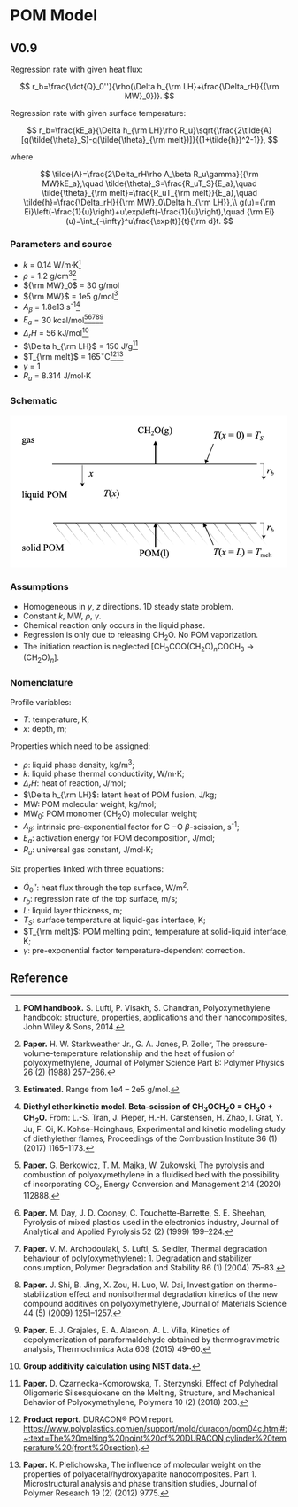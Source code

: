 # POM Model

## V0.9

Regression rate with given heat flux:

$$
r_b=\frac{\dot{Q}_0''}{\rho(\Delta h_{\rm LH}+\frac{\Delta_rH}{{\rm MW}_0})}.
$$

Regression rate with given surface temperature:

$$
r_b=\frac{kE_a}{\Delta h_{\rm LH}\rho R_u}\sqrt{\frac{2\tilde{A}[g(\tilde{\theta}_S)-g(\tilde{\theta}_{\rm melt})]}{(1+\tilde{h})^2-1}},
$$

where

$$
\tilde{A}=\frac{2\Delta_rH\rho A_\beta R_u\gamma}{{\rm MW}kE_a},\quad \tilde{\theta}_S=\frac{R_uT_S}{E_a},\quad \tilde{\theta}_{\rm melt}=\frac{R_uT_{\rm melt}}{E_a},\quad \tilde{h}=\frac{\Delta_rH}{{\rm MW}_0\Delta h_{\rm LH}},\\
g(u)={\rm Ei}\left(-\frac{1}{u}\right)+u\exp\left(-\frac{1}{u}\right),\quad {\rm Ei}(u)=\int_{-\infty}^u\frac{\exp(t)}{t}{\rm d}t.
$$

### Parameters and source

- $k$ = 0.14 W/m$\cdot$K[^1]
- $\rho$ = 1.2 g/cm<sup>3</sup>[^2]
- ${\rm MW}_0$ = 30 g/mol
- ${\rm MW}$ = 1e5 g/mol[^3]
- $A_\beta$ = 1.8e13 s<sup>-1</sup>[^4]
- $E_a$ = 30 kcal/mol[^5][^6][^7][^8][^9]
- $\Delta_rH$ = 56 kJ/mol[^10]
- $\Delta h_{\rm LH}$ = 150 J/g[^11]
- $T_{\rm melt}$ = 165$^\circ$C[^12][^13]
- $\gamma$ = 1
- $R_u$ = 8.314 J/mol$\cdot$K

### Schematic

<img src="img/polymerschematic.png" width="500"/>

### Assumptions

- Homogeneous in $y$, $z$ directions. 1D steady state problem.
- Constant $k$, MW, $\rho$, $\gamma$.
- Chemical reaction only occurs in the liquid phase.
- Regression is only due to releasing CH<sub>2</sub>O. No POM vaporization.
- The initiation reaction  is neglected [CH<sub>3</sub>COO(CH<sub>2</sub>O)$_n$COCH<sub>3</sub> $\rightarrow$ (CH<sub>2</sub>O)$_n$].

### Nomenclature

Profile variables:

- $T$: temperature, K;
- $x$: depth, m;

Properties which need to be assigned:

- $\rho$: liquid phase density, kg/m<sup>3</sup>;
- $k$: liquid phase thermal conductivity, W/m$\cdot$K;
- $\Delta_rH$: heat of reaction, J/mol;
- $\Delta h_{\rm LH}$: latent heat of POM fusion, J/kg;
- MW: POM molecular weight, kg/mol;
- MW$_0$: POM monomer (CH<sub>2</sub>O) molecular weight;
- $A_\beta$: intrinsic pre-exponential factor for C $-$O $\beta$-scission, s<sup>-1</sup>;
- $E_a$: activation energy for POM decomposition, J/mol;
- $R_u$: universal gas constant, J/mol$\cdot$K;

Six properties linked with three equations:

- $\dot{Q}_0''$: heat flux through the top surface, W/m<sup>2</sup>.
- $r_b$: regression rate of the top surface, m/s;
- $L$: liquid layer thickness, m;
- $T_S$: surface temperature at liquid-gas interface, K;
- $T_{\rm melt}$: POM melting point, temperature at solid-liquid interface, K;
- $\gamma$: pre-exponential factor temperature-dependent correction.

## Reference

[^1]: **POM handbook.** S. Luftl, P. Visakh, S. Chandran, Polyoxymethylene handbook: structure, properties, applications and their nanocomposites, John Wiley & Sons, 2014.
[^2]: **Paper.** H. W. Starkweather Jr., G. A. Jones, P. Zoller, The pressure-volume-temperature relationship and the heat of fusion of polyoxymethylene, Journal of Polymer Science Part B: Polymer Physics 26 (2) (1988) 257–266.
[^3]: **Estimated.** Range from 1e4 – 2e5 g/mol.
[^4]: **Diethyl ether kinetic model. Beta-scission of CH<sub>3</sub>OCH<sub>2</sub>O = CH<sub>3</sub>O + CH<sub>2</sub>O.** From: L.-S. Tran, J. Pieper, H.-H. Carstensen, H. Zhao, I. Graf, Y. Ju, F. Qi, K. Kohse-Hoinghaus, Experimental and kinetic modeling study of diethylether flames, Proceedings of the Combustion Institute 36 (1) (2017) 1165–1173.
[^5]: **Paper.** G. Berkowicz, T. M. Majka, W.  ̇Zukowski, The pyrolysis and combustion of polyoxymethylene in a fluidised bed with the possibility of incorporating CO<sub>2</sub>, Energy Conversion and Management 214 (2020) 112888.
[^6]: **Paper.** M. Day, J. D. Cooney, C. Touchette-Barrette, S. E. Sheehan, Pyrolysis of mixed plastics used in the electronics industry, Journal of Analytical and Applied Pyrolysis 52 (2) (1999) 199–224. 
[^7]: **Paper.** V. M. Archodoulaki, S. Luftl, S. Seidler, Thermal degradation behaviour of poly(oxymethylene): 1. Degradation and stabilizer consumption, Polymer Degradation and Stability 86 (1) (2004) 75–83.
[^8]: **Paper.** J. Shi, B. Jing, X. Zou, H. Luo, W. Dai, Investigation on thermo-stabilization effect and nonisothermal degradation kinetics of the new compound additives on polyoxymethylene, Journal of Materials Science 44 (5) (2009) 1251–1257.
[^9]: **Paper.** E. J. Grajales, E. A. Alarcon, A. L. Villa, Kinetics of depolymerization of paraformaldehyde obtained by thermogravimetric analysis, Thermochimica Acta 609 (2015) 49–60.
[^10]: **Group additivity calculation using NIST data.**
[^11]: **Paper.** D. Czarnecka-Komorowska, T. Sterzynski, Effect of Polyhedral Oligomeric Silsesquioxane on the Melting, Structure, and Mechanical Behavior of Polyoxymethylene, Polymers 10 (2) (2018) 203.
[^12]: **Product report.** DURACON® POM report. https://www.polyplastics.com/en/support/mold/duracon/pom04c.html#:~:text=The%20melting%20point%20of%20DURACON,cylinder%20temperature%20(front%20section).
[^13]: **Paper.** K. Pielichowska, The influence of molecular weight on the properties of polyacetal/hydroxyapatite nanocomposites. Part 1. Microstructural analysis and phase transition studies, Journal of Polymer Research 19 (2) (2012) 9775.